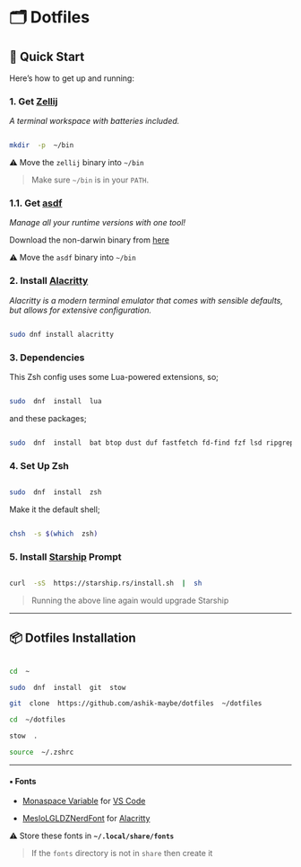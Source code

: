 # 🗂️ Dotfiles

## 🚀 Quick Start

Here’s how to get up and running:

### 1. Get [Zellij](https://zellij.dev/)

_A terminal workspace with batteries included._

```bash

mkdir  -p  ~/bin

```

⚠ Move the `zellij` binary into `~/bin`

> Make sure `~/bin` is in your `PATH`.

### 1.1. Get [asdf](https://asdf-vm.com/)

_Manage all your runtime versions with one tool!_

Download the non-darwin binary from [here](https://github.com/asdf-vm/asdf/releases)

⚠ Move the `asdf` binary into `~/bin`

### 2. Install [Alacritty](https://alacritty.org/index.html)

_Alacritty is a modern terminal emulator that comes with sensible defaults, but allows for extensive configuration._

```bash

sudo dnf install alacritty

```

### 3. Dependencies

This Zsh config uses some Lua-powered extensions, so;

```bash

sudo  dnf  install  lua

```

and these packages;

```bash

sudo  dnf  install  bat btop dust duf fastfetch fd-find fzf lsd ripgrep zoxide

```

### 4. Set Up Zsh

```bash

sudo  dnf  install  zsh

```

Make it the default shell;

```bash

chsh  -s $(which  zsh)

```

### 5. Install [Starship](https://starship.rs/) Prompt

```bash

curl  -sS  https://starship.rs/install.sh  |  sh

```

> Running the above line again would upgrade Starship

---

## 📦 Dotfiles Installation

```bash

cd  ~

sudo  dnf  install  git  stow

git  clone  https://github.com/ashik-maybe/dotfiles  ~/dotfiles

cd  ~/dotfiles

stow  .

source  ~/.zshrc

```

---

#### ▪ Fonts

- [Monaspace Variable](https://monaspace.githubnext.com/) for [VS Code](https://code.visualstudio.com/download)

- [MesloLGLDZNerdFont](https://www.nerdfonts.com/font-downloads) for [Alacritty](https://alacritty.org/index.html)

⚠ Store these fonts in **`~/.local/share/fonts`**

> If the `fonts` directory is not in `share` then create it
